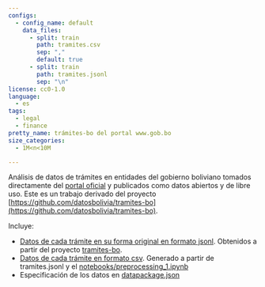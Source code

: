 ```yaml
---
configs:
  - config_name: default
    data_files:
      - split: train
        path: tramites.csv
        sep: ","
        default: true
      - split: train
        path: tramites.jsonl
        sep: "\n"
license: cc0-1.0
language:
  - es
tags:
  - legal
  - finance
pretty_name: trámites-bo del portal www.gob.bo
size_categories:
  - 1M<n<10M

---
```


Análisis de datos de trámites en entidades del gobierno boliviano tomados directamente del [portal oficial](https://gob.bo) y publicados como datos abiertos y de libre uso. Este es un trabajo derivado del proyecto [https://github.com/datosbolivia/tramites-bo](https://github.com/datosbolivia/tramites-bo).

Incluye:

- [Datos de cada trámite en su forma original en formato jsonl](tramites.jsonl). Obtenidos a partir del proyecto [tramites-bo](https://github.com/datosbolivia/tramites-bo).
- [Datos de cada trámite en formato csv](tramites.csv). Generado a partir de tramites.jsonl y el [notebooks/preprocessing_1.ipynb](notebooks/preprocessing_1.ipynb)
- Especificación de los datos en [datapackage.json](datapackage.json)

